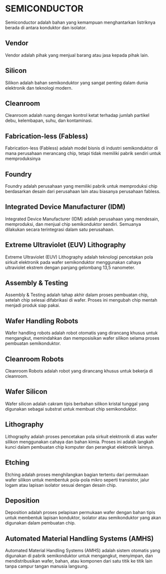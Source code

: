 # SEMICONDUCTOR

Semiconductor adalah bahan yang kemampuan menghantarkan listriknya berada di antara konduktor dan isolator.

## Vendor

Vendor adalah pihak yang menjual barang atau jasa kepada pihak lain.

## Silicon

Silikon adalah bahan semikonduktor yang sangat penting dalam dunia elektronik dan teknologi modern.

## Cleanroom

Cleanroom adalah ruang dengan kontrol ketat terhadap jumlah partikel debu, kelembapan, suhu, dan kontaminasi.

## Fabrication-less (Fabless)

Fabrication-less (Fabless) adalah model bisnis di industri semikonduktor di mana perusahaan merancang chip, tetapi tidak memiliki pabrik sendiri untuk memproduksinya

## Foundry

Foundry adalah perusahaan yang memiliki pabrik untuk memproduksi chip berdasarkan desain dari perusahaan lain atau biasanya perusahaan fabless.

## Integrated Device Manufacturer (IDM)

Integrated Device Manufacturer (IDM) adalah perusahaan yang mendesain, memproduksi, dan menjual chip semikonduktor sendiri. Semuanya dilakukan secara terintegrasi dalam satu perusahaan.

## Extreme Ultraviolet (EUV) Lithography

Extreme Ultraviolet (EUV) Lithography adalah teknologi pencetakan pola sirkuit elektronik pada wafer semikonduktor menggunakan cahaya ultraviolet ekstrem dengan panjang gelombang 13,5 nanometer.

## Assembly & Testing

Assembly & Testing adalah tahap akhir dalam proses pembuatan chip, setelah chip selesai difabrikasi di wafer. Proses ini mengubah chip mentah menjadi produk siap pakai.

## Wafer Handling Robots

Wafer handling robots adalah robot otomatis yang dirancang khusus untuk mengangkut, memindahkan dan memposisikan wafer silikon selama proses pembuatan semikonduktor.

## Cleanroom Robots

Cleanroom Robots adalah robot yang dirancang khusus untuk bekerja di cleanroom.

## Wafer Silicon

Wafer silicon adalah cakram tipis berbahan silikon kristal tunggal yang digunakan sebagai substrat untuk membuat chip semikonduktor.

## Lithography

Lithography adalah proses pencetakan pola sirkuit elektronik di atas wafer silikon menggunakan cahaya dan bahan kimia. Proses ini adalah langkah kunci dalam pembuatan chip komputer dan perangkat elektronik lainnya.

## Etching

Etching adalah proses menghilangkan bagian tertentu dari permukaan wafer silikon untuk membentuk pola-pola mikro seperti transistor, jalur logam atau lapisan isolator sesuai dengan desain chip.

## Deposition

Deposition adalah proses pelapisan permukaan wafer dengan bahan tipis untuk membentuk lapisan konduktor, isolator atau semikonduktor yang akan digunakan dalam pembuatan chip.

## Automated Material Handling Systems (AMHS)

Automated Material Handling Systems (AMHS) adalah sistem otomatis yang digunakan di pabrik semikonduktor untuk mengangkut, menyimpan, dan mendistribusikan wafer, bahan, atau komponen dari satu titik ke titik lain tanpa campur tangan manusia langsung.